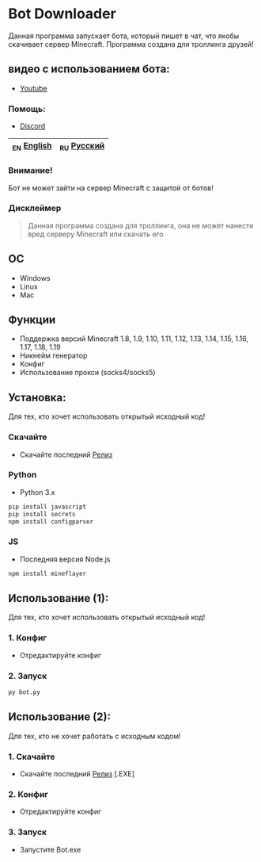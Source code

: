 # Bot Downloader
Данная программа запускает бота, который пишет в чат, что якобы скачивает сервер Minecraft. Программа создана для троллинга друзей!

## видео с использованием бота:
* [Youtube](https://youtu.be/4Yu__6G4MMk)

### Помощь:
- [Discord](https://discord.gg/bjgpVAxgyE)

| <sub>EN</sub> [English](README.md) | <sub>RU</sub> [Русский](README_RU.md) |
|-------------------------|----------------------------|

### Внимание!
Бот не может зайти на сервер Minecraft с защитой от ботов!

### Дисклеймер

> Данная программа создана для троллинга, она не может нанести вред серверу Minecraft или скачать его

## ОС

 * Windows
 * Linux
 * Mac

## Функции

 * Поддержка версий Minecraft 1.8, 1.9, 1.10, 1.11, 1.12, 1.13, 1.14, 1.15, 1.16, 1.17, 1.18, 1.19
* Никнейм генератор
* Конфиг
* Использование прокси (socks4/socks5)

## Установка:
Для тех, кто хочет использовать открытый исходный код!

### Скачайте
* Скачайте последний [Релиз](https://github.com/YTFort/BotDownloader/releases)

### Python

 * Python 3.x

```bash
pip install javascript
pip install secrets
npm install configparser
```

### JS

 * Последняя версия Node.js

```bash
npm install mineflayer
```

## Использование (1):
Для тех, кто хочет использовать открытый исходный код!

### 1. Конфиг
* Отредактируйте конфиг

### 2. Запуск
```bash
py bot.py
```

## Использование (2):
Для тех, кто не хочет работать с исходным кодом!

### 1. Скачайте
* Скачайте последний [Релиз](https://github.com/YTFort/BotDownloader/releases) [.EXE]

### 2. Конфиг
* Отредактируйте конфиг

### 3. Запуск
* Запустите Bot.exe
